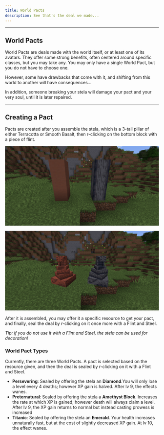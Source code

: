 ```yaml
---
title: World Pacts
description: See that's the deal we made...
---
```


---

## World Pacts

World Pacts are deals made with the world itself, or at least one of its avatars. They offer some strong benefits, often centered around specific classes, but you may take any. You may only have a single World Pact, but you do not have to choose one.

However, some have drawbacks that come with it, and shifting from this world to another will have consequences...

In addition, someone breaking your stela will damage your pact and your very soul, until it is later repaired.

---
## Creating a Pact
Pacts are created after you assemble the stela, which is a 3-tall pillar of either Terracotta or Smooth Basalt, then r-clicking on the bottom block with a piece of flint.

![Unformed Stelae](../../../assets/snakes_unformed.png)

![Formed Stelae](../../../assets/snakes_formed.png)

After it is assembled, you may offer it a specific resource to get your pact, and finally, seal the deal by r-clicking on it once more with a Flint and Steel.

*Tip: if you do not use it with a Flint and Steel, the stela can be used for decoration!*

### World Pact Types

Currently, there are three World Pacts. A pact is selected based on the resource given, and then the deal is sealed by r-clicking on it with a Flint and Steel.

- **Persevering**: Sealed by offering the stela an **Diamond**.You will only lose a level every 4 deaths; however XP gain is halved. After lv 9, the effects wanes.
- **Preternatural**: Sealed by offering the stela a **Amethyst Block**. Increases the rate at which XP is gained; however death will always claim a level. After lv 9, the XP gain returns to normal but instead casting prowess is increased
- **Titanic**: Sealed by offering the stela an **Emerald**. Your health increases unnaturally fast, but at the cost of slightly decreased XP gain. At lv 10, the effect wanes.
